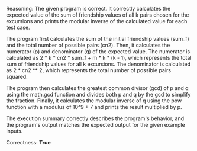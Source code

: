 Reasoning:
The given program is correct. It correctly calculates the expected value of the sum of friendship values of all k pairs chosen for the excursions and prints the modular inverse of the calculated value for each test case.

The program first calculates the sum of the initial friendship values (sum_f) and the total number of possible pairs (cn2). Then, it calculates the numerator (p) and denominator (q) of the expected value. The numerator is calculated as 2 * k * cn2 * sum_f + m * k * (k - 1), which represents the total sum of friendship values for all k excursions. The denominator is calculated as 2 * cn2 ** 2, which represents the total number of possible pairs squared.

The program then calculates the greatest common divisor (gcd) of p and q using the math.gcd function and divides both p and q by the gcd to simplify the fraction. Finally, it calculates the modular inverse of q using the pow function with a modulus of 10^9 + 7 and prints the result multiplied by p.

The execution summary correctly describes the program's behavior, and the program's output matches the expected output for the given example inputs.

Correctness: **True**